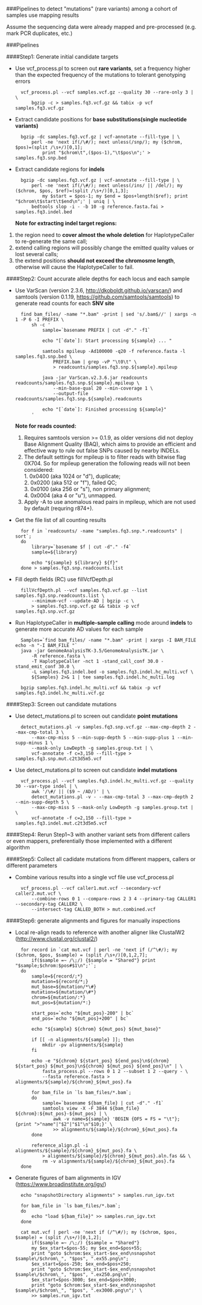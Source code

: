 ###Pipelines to detect "mutations" (rare variants) among a cohort of samples use mapping results


Assume the sequencing data were already mapped and pre-processed (e.g. mark PCR duplicates, etc.)


###Pipelines

####Step1: Generate initial candidate targets

* Use vcf_process.pl to screen out **rare variants**, set a frequency higher than the expected frequency of the mutations to tolerant genotyping errors

		vcf_process.pl --vcf samples.vcf.gz --quality 30 --rare-only 3 | \
		    bgzip -c > samples.fq3.vcf.gz && tabix -p vcf samples.fq3.vcf.gz
    
    
* Extract candidate positions for **base substitutions(single nucleotide variants)**

		bgzip -dc samples.fq3.vcf.gz | vcf-annotate --fill-type | \
		    perl -ne 'next if(/\#/); next unless(/snp/); my ($chrom, $pos)=(split /\s+/)[0,1];
		        print "$chrom\t",($pos-1),"\t$pos\n";' > samples.fq3.snp.bed


* Extract candidate regions for **indels**

		bgzip -dc samples.fq3.vcf.gz | vcf-annotate --fill-type | \
		    perl -ne 'next if(/\#/); next unless(/ins/ || /del/); my ($chrom, $pos, $ref)=(split /\s+/)[0,1,3];
		        my $start = $pos-1; my $end = $pos+length($ref); print "$chrom\t$start\t$end\n";' | uniq | \
		    bedtools slop -i - -b 10 -g reference.fasta.fai > samples.fq3.indel.bed

	**Note for extracting indel target regions:**  
 1. the region need to **cover almost the whole deletion** for HaplotypeCaller to re-generate the same call;  
 2. extend calling regions will possibly change the emitted quality values or lost several calls;  
 3. the extend positions **should not exceed the chromosme length**, otherwise will cause the HaplotypeCaller to fail. 
	


####Step2: Count accurate allele depths for each locus and each sample


* Use VarScan (version 2.3.6, http://dkoboldt.github.io/varscan/) and samtools (version 0.1.19, https://github.com/samtools/samtools) to generate read counts for each **SNV site**

		find bam_files/ -name "*.bam" -print | sed 's/.bam$//' | xargs -n 1 -P 6 -I PREFIX \
		    sh -c '
		        sample=`basename PREFIX | cut -d"." -f1`
		        
		        echo "[`date`]: Start processing ${sample} ... "
		        
		        samtools mpileup -Ad100000 -q20 -f reference.fasta -l samples.fq3.snp.bed \
		            PREFIX.bam | grep -vP "\t0\t" \
		            > readcounts/samples.fq3.snp.${sample}.mpileup
		        
		        java -jar VarScan.v2.3.6.jar readcounts readcounts/samples.fq3.snp.${sample}.mpileup \
		            --min-base-qual 20 --min-coverage 1 \
		            --output-file readcounts/samples.fq3.snp.${sample}.readcounts
		        
		        echo "[`date`]: Finished processing ${sample}"
		    '

	**Note for reads counted:**  
	1. Requires samtools version >= 0.1.9, as older versions did not deploy Base Alignment Quality (BAQ), which aims to provide an efficient and effective way to rule out false SNPs caused by nearby INDELs.  
	2. The default settings for mpileup is to filter reads with bitwise flag 0X704. So for mpileup generation the following reads will not been considered:  
	  1. 0x0400 (aka 1024 or "d"), duplicate;   
	  2. 0x0200 (aka 512 or "f"), failed QC;  
	  3. 0x0100 (aka 256 or "s"), non primary alignment;  
	  4. 0x0004 (aka 4 or "u"), unmapped.   
	3. Apply -A to use anomalous read pairs in mpileup, which are not used by default (requring r874+).


* Get the file list of all counting results

		for f in `readcounts/ -name "samples.fq3.snp.*.readcounts" | sort`;
		do
		    library=`basename $f | cut -d"." -f4`
		    sample=${library}
		    
		    echo "${sample} ${library} ${f}"
		done > samples.fq3.snp.readcounts.list


* Fill depth fields (RC) use fillVcfDepth.pl

		fillVcfDepth.pl --vcf samples.fq3.vcf.gz --list samples.fq3.snp.readcounts.list \
		    --minimum-vcf --update-AD | bgzip -c \
		    > samples.fq3.snp.vcf.gz && tabix -p vcf samples.fq3.snp.vcf.gz


* Run HaplotypeCaller in **multiple-sample calling** mode around **indels** to generate more accurate AD values for each sample

		Samples=`find bam_files/ -name "*.bam" -print | xargs -I BAM_FILE echo -n "-I BAM_FILE "`
		java -jar GenomeAnalysisTK-3.5/GenomeAnalysisTK.jar \
		    -R reference.fasta \
		    -T HaplotypeCaller -nct 1 -stand_call_conf 30.0 -stand_emit_conf 30.0 \
		    -L samples.fq3.indel.bed -o samples.fq3.indel.hc_multi.vcf \
		    ${Samples} 2>& 1 | tee samples.fq3.indel.hc_multi.log
		
		bgzip samples.fq3.indel.hc_multi.vcf && tabix -p vcf samples.fq3.indel.hc_multi.vcf.gz



####Step3: Screen out candidate mutations

* Use detect_mutations.pl to screen out candidate **point mutations**

		detect_mutations.pl -v samples.fq3.snp.vcf.gz --max-cmp-depth 2 --max-cmp-total 3 \
		    --max-cmp-miss 5 --min-supp-depth 5 --min-supp-plus 1 --min-supp-minus 1 \
		    --mask-only LowDepth -g samples.group.txt | \
		    vcf-annotate -f c=3,150 --fill-type > samples.fq3.snp.mut.c2t3d5m5.vcf


* Use detect_mutations.pl to screen out candidate **indel mutations**

		vcf_process.pl --vcf samples.fq3.indel.hc_multi.vcf.gz --quality 30 --var-type indel | \
		    awk '/\#/ || ($9 ~ /AD/)' | \
		    detect_mutations.pl -v - --max-cmp-total 3 --max-cmp-depth 2 --min-supp-depth 5 \
		    --max-cmp-miss 5 --mask-only LowDepth -g samples.group.txt | \
		    vcf-annotate -f c=2,150 --fill-type > samples.fq3.indel.mut.c2t3d5m5.vcf



####Step4: Rerun Step1~3 with another variant sets from different callers or even mappers, preferentially those implemented with a different algorithm



####Step5: Collect all cadidate mutations from different mappers, callers or different parameters

* Combine various results into a single vcf file use vcf_process.pl  

		vcf_process.pl --vcf caller1.mut.vcf --secondary-vcf caller2.mut.vcf \
		    --combine-rows 0 1 --compare-rows 2 3 4 --primary-tag CALLER1 --secondary-tag CALLER2 \
		    --intersect-tag CALLED_BOTH > mut.combined.vcf



####Step6: generate alignments and figures for manually inspections


* Local re-align reads to reference with another aligner like ClustalW2 (http://www.clustal.org/clustal2/)   

		for record in `cat mut.vcf | perl -ne 'next if (/^\#/); my ($chrom, $pos, $sample) = (split /\s+/)[0,1,2,7];
		    if($sample =~ /\;/) {$sample = "Shared"} print "$sample;$chrom:$pos#$1\n";'`;
		do
		    sample=${record/;*}
		    mutation=${record/*;}
		    mut_base=${mutation/*\#}
		    mutation=${mutation/\#*}
		    chrom=${mutation/:*}
		    mut_pos=${mutation/*:}
		
		    start_pos=`echo "${mut_pos}-200" | bc`
		    end_pos=`echo "${mut_pos}+200" | bc`
		
		    echo "${sample} ${chrom} ${mut_pos} ${mut_base}"
		    
		    if [[ -n alignments/${sample} ]]; then
		        mkdir -pv alignments/${sample}
		    fi
		    
		    echo -e "${chrom} ${start_pos} ${end_pos}\n${chrom} ${start_pos} ${mut_pos}\n${chrom} ${mut_pos} ${end_pos}\n" | \
		        fasta_process.pl --rows 0 1 2 --subset 1 2 --query - \
		        --fasta reference.fasta > alignments/${sample}/${chrom}_${mut_pos}.fa
		    
		    for bam_file in `ls bam_files/*.bam`;
		    do
		        sample=`basename ${bam_file} | cut -d"." -f1`
		        samtools view -X -F 3844 ${bam_file} ${chrom}:${mut_pos}-${mut_pos} | \
		            awk -v name=${sample} 'BEGIN {OFS = FS = "\t"}; {print ">"name"|"$2"|"$1"\n"$10;}' \
		            >> alignments/${sample}/${chrom}_${mut_pos}.fa
		    done
		
		    reference_align.pl -i alignments/${sample}/${chrom}_${mut_pos}.fa \
		        > alignments/${sample}/${chrom}_${mut_pos}.aln.fas && \
		        rm -v alignments/${sample}/${chrom}_${mut_pos}.fa
		done




* Generate figures of bam alignments in IGV (https://www.broadinstitute.org/igv/)

		echo "snapshotDirectory alignments" > samples.run_igv.txt

		for bam_file in `ls bam_files/*.bam`;
		do
		    echo "load ${bam_file}" >> samples.run_igv.txt
		done

		cat mut.vcf | perl -ne 'next if (/^\#/); my ($chrom, $pos, $sample) = (split /\s+/)[0,1,2];
		    if($sample =~ /\;/) {$sample = "Shared"}
		    my $ex_start=$pos-55; my $ex_end=$pos+55;
		    print "goto $chrom:$ex_start-$ex_end\nsnapshot $sample\/$chrom\_", "$pos", ".ex55.png\n";
		    $ex_start=$pos-250; $ex_end=$pos+250;
		    print "goto $chrom:$ex_start-$ex_end\nsnapshot $sample\/$chrom\_", "$pos", ".ex250.png\n";
		    $ex_start=$pos-3000; $ex_end=$pos+3000;
		    print "goto $chrom:$ex_start-$ex_end\nsnapshot $sample\/$chrom\_", "$pos", ".ex3000.png\n";' \
		    >> samples.run_igv.txt







